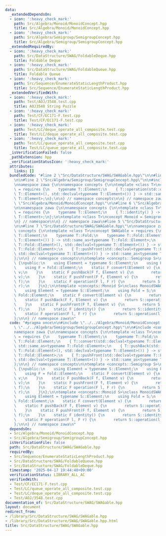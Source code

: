 ```yaml
---
data:
  _extendedDependsOn:
  - icon: ':heavy_check_mark:'
    path: Src/Algebra/Monoid/MonoidConcept.hpp
    title: Src/Algebra/Monoid/MonoidConcept.hpp
  - icon: ':heavy_check_mark:'
    path: Src/Algebra/Semigroup/SemigroupConcept.hpp
    title: Src/Algebra/Semigroup/SemigroupConcept.hpp
  _extendedRequiredBy:
  - icon: ':heavy_check_mark:'
    path: Src/DataStructure/SWAG/FoldableDeque.hpp
    title: Foldable Deque
  - icon: ':heavy_check_mark:'
    path: Src/DataStructure/SWAG/FoldableQueue.hpp
    title: Foldable Queue
  - icon: ':heavy_check_mark:'
    path: Src/Sequence/EnumerateStaticLengthProduct.hpp
    title: Src/Sequence/EnumerateStaticLengthProduct.hpp
  _extendedVerifiedWith:
  - icon: ':heavy_check_mark:'
    path: Test/AOJ/3548.test.cpp
    title: AOJ3548 String Puzzle
  - icon: ':heavy_check_mark:'
    path: Test/CF/EC171-F.test.cpp
    title: Test/CF/EC171-F.test.cpp
  - icon: ':heavy_check_mark:'
    path: Test/LC/deque_operate_all_composite.test.cpp
    title: Test/LC/deque_operate_all_composite.test.cpp
  - icon: ':heavy_check_mark:'
    path: Test/LC/queue_operate_all_composite.test.cpp
    title: Test/LC/queue_operate_all_composite.test.cpp
  _isVerificationFailed: false
  _pathExtension: hpp
  _verificationStatusIcon: ':heavy_check_mark:'
  attributes:
    links: []
  bundledCode: "#line 2 \"Src/DataStructure/SWAG/SWAGable.hpp\"\n\n#line 2 \"Src/Algebra/Monoid/MonoidConcept.hpp\"\
    \n\n#line 2 \"Src/Algebra/Semigroup/SemigroupConcept.hpp\"\n\n#include <concepts>\n\
    \nnamespace zawa {\n\nnamespace concepts {\n\ntemplate <class T>\nconcept Semigroup\
    \ = requires {\n    typename T::Element;\n    { T::operation(std::declval<typename\
    \ T::Element>(), std::declval<typename T::Element>()) } -> std::same_as<typename\
    \ T::Element>;\n};\n\n} // namespace concepts\n\n} // namespace zawa\n#line 4\
    \ \"Src/Algebra/Monoid/MonoidConcept.hpp\"\n\n#line 6 \"Src/Algebra/Monoid/MonoidConcept.hpp\"\
    \n\nnamespace zawa {\n\nnamespace concepts {\n\ntemplate <class T>\nconcept Identitiable\
    \ = requires {\n    typename T::Element;\n    { T::identity() } -> std::same_as<typename\
    \ T::Element>;\n};\n\ntemplate <class T>\nconcept Monoid = Semigroup<T> and Identitiable<T>;\n\
    \n} // namespace\n\n} // namespace zawa\n#line 5 \"Src/DataStructure/SWAG/SWAGable.hpp\"\
    \n\n#line 7 \"Src/DataStructure/SWAG/SWAGable.hpp\"\n\nnamespace zawa {\n\nnamespace\
    \ concepts {\n\ntemplate <class T>\nconcept SWAGable = requires {\n    typename\
    \ T::Element;\n    typename T::Fold;\n    typename T::Fold::Element;\n    { T::convert(std::declval<typename\
    \ T::Element>()) } -> std::same_as<typename T::Fold::Element>;\n    { T::pushBack(std::declval<typename\
    \ T::Fold::Element>(), std::declval<typename T::Element>()) } -> std::same_as<typename\
    \ T::Fold::Element>;\n    { T::pushFront(std::declval<typename T::Fold::Element>(),\
    \ std::declval<typename T::Element>()) } -> std::same_as<typename T::Fold::Element>;\n\
    };\n\n} // namespace concepts\n\ntemplate <concepts::Semigroup S>\nclass SemigroupSWAGable\
    \ {\npublic:\n    using Element = typename S::Element;\n    using Fold = S;\n\
    \    using F = Fold::Element;\n    static F convert(Element v) {\n        return\
    \ v;\n    }\n    static F pushBack(F f, Element v) {\n        return S::operation(f,\
    \ v);\n    }\n    static F pushFront(F f, Element v) {\n        return S::operation(v,\
    \ f);\n    }\n    static F operation(F l, F r) {\n        return S::operation(l,\
    \ r);\n    }\n};\n\ntemplate <concepts::Monoid S>\nclass MonoidSWAGable {\npublic:\n\
    \    using Element = typename S::Element;\n    using Fold = S;\n    using F =\
    \ Fold::Element;\n    static F convert(Element v) {\n        return v;\n    }\n\
    \    static F pushBack(F f, Element v) {\n        return S::operation(f, v);\n\
    \    }\n    static F pushFront(F f, Element v) {\n        return S::operation(v,\
    \ f);\n    }\n    static F identity() {\n        return S::identity();\n    }\n\
    \    static F operation(F l, F r) {\n        return S::operation(l, r);\n    }\n\
    };\n\n} // namespace zawa\n"
  code: "#pragma once\n\n#include \"../../Algebra/Monoid/MonoidConcept.hpp\"\n#include\
    \ \"../../Algebra/Semigroup/SemigroupConcept.hpp\"\n\n#include <concepts>\n\n\
    namespace zawa {\n\nnamespace concepts {\n\ntemplate <class T>\nconcept SWAGable\
    \ = requires {\n    typename T::Element;\n    typename T::Fold;\n    typename\
    \ T::Fold::Element;\n    { T::convert(std::declval<typename T::Element>()) } ->\
    \ std::same_as<typename T::Fold::Element>;\n    { T::pushBack(std::declval<typename\
    \ T::Fold::Element>(), std::declval<typename T::Element>()) } -> std::same_as<typename\
    \ T::Fold::Element>;\n    { T::pushFront(std::declval<typename T::Fold::Element>(),\
    \ std::declval<typename T::Element>()) } -> std::same_as<typename T::Fold::Element>;\n\
    };\n\n} // namespace concepts\n\ntemplate <concepts::Semigroup S>\nclass SemigroupSWAGable\
    \ {\npublic:\n    using Element = typename S::Element;\n    using Fold = S;\n\
    \    using F = Fold::Element;\n    static F convert(Element v) {\n        return\
    \ v;\n    }\n    static F pushBack(F f, Element v) {\n        return S::operation(f,\
    \ v);\n    }\n    static F pushFront(F f, Element v) {\n        return S::operation(v,\
    \ f);\n    }\n    static F operation(F l, F r) {\n        return S::operation(l,\
    \ r);\n    }\n};\n\ntemplate <concepts::Monoid S>\nclass MonoidSWAGable {\npublic:\n\
    \    using Element = typename S::Element;\n    using Fold = S;\n    using F =\
    \ Fold::Element;\n    static F convert(Element v) {\n        return v;\n    }\n\
    \    static F pushBack(F f, Element v) {\n        return S::operation(f, v);\n\
    \    }\n    static F pushFront(F f, Element v) {\n        return S::operation(v,\
    \ f);\n    }\n    static F identity() {\n        return S::identity();\n    }\n\
    \    static F operation(F l, F r) {\n        return S::operation(l, r);\n    }\n\
    };\n\n} // namespace zawa\n"
  dependsOn:
  - Src/Algebra/Monoid/MonoidConcept.hpp
  - Src/Algebra/Semigroup/SemigroupConcept.hpp
  isVerificationFile: false
  path: Src/DataStructure/SWAG/SWAGable.hpp
  requiredBy:
  - Src/Sequence/EnumerateStaticLengthProduct.hpp
  - Src/DataStructure/SWAG/FoldableQueue.hpp
  - Src/DataStructure/SWAG/FoldableDeque.hpp
  timestamp: '2025-04-17 19:44:48+09:00'
  verificationStatus: LIBRARY_ALL_AC
  verifiedWith:
  - Test/CF/EC171-F.test.cpp
  - Test/LC/queue_operate_all_composite.test.cpp
  - Test/LC/deque_operate_all_composite.test.cpp
  - Test/AOJ/3548.test.cpp
documentation_of: Src/DataStructure/SWAG/SWAGable.hpp
layout: document
redirect_from:
- /library/Src/DataStructure/SWAG/SWAGable.hpp
- /library/Src/DataStructure/SWAG/SWAGable.hpp.html
title: Src/DataStructure/SWAG/SWAGable.hpp
---
```

